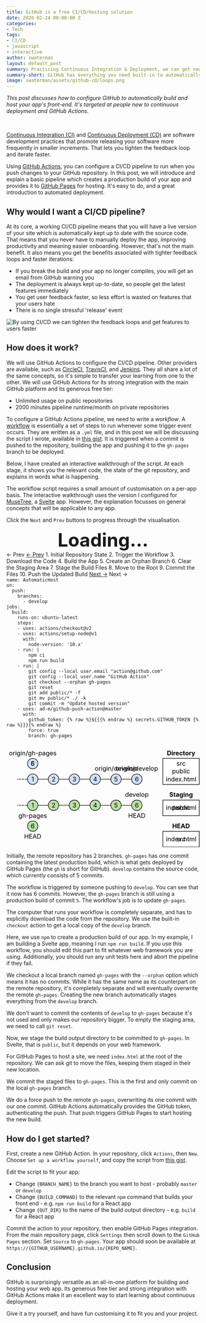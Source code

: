 ```yaml
---
title: GitHub is a free CI/CD/Hosting solution
date: 2020-02-24 00:00:00 Z
categories:
- Tech
tags:
- CI/CD
- javascript
- interactive
author: swaterman
layout: default_post
summary: Practicing Continuous Integration & Deployment, we can get new features to users faster and tighten our feedback loops. In this introduction to CI/CD, I introduce and explain an example GitHub Actions workflow which builds your front-end and deploys it with GitHub Pages
summary-short: GitHub has everything you need built-in to automatically build and deploy your app completely free
image: swaterman/assets/github-cd/loops.png
---
```


<script src="{{ site.github.url }}/swaterman/assets/util/css.js"></script>
<script>loadCss("{{ site.github.url }}/swaterman/assets/github-cd/styles.css");</script>
<script src="{{ site.github.url }}/swaterman/assets/github-cd/script.js"></script>

*This post discusses how to configure GitHub to automatically build and host your app's front-end.*
*It's targeted at people new to continuous deployment and GitHub Actions.*

<br/>

[Continuous Integration (CI)](https://en.wikipedia.org/wiki/Continuous_integration) and [Continuous Deployment (CD)](https://en.wikipedia.org/wiki/Continuous_deployment) are software development practices that promote releasing your software more frequently in smaller increments.
That lets you tighten the feedback loop and iterate faster. 

Using [GitHub Actions](https://github.com/features/actions), you can configure a CI/CD pipeline to run when you push changes to your GitHub repository.
In this post, we will introduce and explain a basic pipeline which creates a production build of your app and provides it to [GitHub Pages](https://pages.github.com/) for hosting.
It's easy to do, and a great introduction to automated deployment.

## Why would I want a CI/CD pipeline?

At its core, a working CI/CD pipeline means that you will have a live version of your site which is automatically kept up to date with the source code.
That means that you never have to manually deploy the app, improving productivity and meaning easier onboarding.
However, that's not the main benefit.
It also means you get the benefits associated with tighter feedback loops and faster iterations:

* If you break the build and your app no longer compiles, you will get an email from GitHub warning you
* The deployment is always kept up-to-date, so people get the latest features immediately
* You get user feedback faster, so less effort is wasted on features that your users hate
* There is no single stressful 'release' event

![By using CI/CD we can tighten the feedback loops and get features to users faster]({{site.github.url}}/swaterman/assets/github-cd/loops.png "tighten those loops!")

## How does it work?

We will use GitHub Actions to configure the CI/CD pipeline.
Other providers are available, such as [CircleCI](https://circleci.com/), [TravisCI](https://travis-ci.org/), and [Jenkins](https://jenkins.io/).
They all share a lot of the same concepts, so it's simple to transfer your learning from one to the other.
We will use GitHub Actions for its strong integration with the main GitHub platform and its generous free tier:

* Unlimited usage on public repositories
* 2000 minutes pipeline runtime/month on private repositories

To configure a GitHub Actions pipeline, we need to write a *workflow*.
A [workflow](https://help.github.com/en/actions/configuring-and-managing-workflows/configuring-a-workflow#about-workflows) is essentially a set of steps to run whenever some trigger event occurs.
They are written as a `.yml` file, and in this post we will be discussing the script I wrote, available in [this gist](https://gist.github.com/stevenwaterman/3b5cf6bae7521c0fca400c7a3e1ede97).
It is triggered when a commit is pushed to the repository, building the app and pushing it to the `gh-pages` branch to be deployed.

Below, I have created an interactive walkthrough of the script.
At each stage, it shows you the relevant code, the state of the git repository, and explains in words what is happening.

The workflow script requires a small amount of customisation on a per-app basis.
The interactive walkthrough uses the version I configured for [MuseTree](https://github.com/stevenwaterman/musetree), a [Svelte](https://svelte.dev/) app.
However, the explanation focusses on general concepts that will be applicable to any app.

Click the `Next` and `Prev` buttons to progress through the visualisation.

<div class="hidden" style="width: 100%; text-align: center; font-weight: 700; font-size: 36pt"><b>Loading...</b></div>

<div class="slideContainer">

<div class="slideHeader">
<span class="maybe show0">&larr; Prev</span>
<a href="javascript:;" onclick="showPrev()" class="maybe show1 show2 show3 show4 show5 show6 show7 show8 show9">&larr; Prev</a>
<span class="slideTitle maybe show0">1. Initial Repository State</span>
<span class="slideTitle maybe show1">2. Trigger the Workflow</span>
<span class="slideTitle maybe show2">3. Download the Code</span>
<span class="slideTitle maybe show3">4. Build the App</span>
<span class="slideTitle maybe show4">5. Create an Orphan Branch</span>
<span class="slideTitle maybe show5">6. Clear the Staging Area</span>
<span class="slideTitle maybe show6">7. Stage the Build Files</span>
<span class="slideTitle maybe show7">8. Move to the Root</span>
<span class="slideTitle maybe show8">9. Commit the Files</span>
<span class="slideTitle maybe show9">10. Push the Updated Build</span>
<a href="javascript:;" onclick="showNext()" class="maybe show0 show1 show2 show3 show4 show5 show6 show7 show8">Next &rarr;</a>
<span class="maybe show9">Next &rarr;</span>
</div>

<div class="slideBody">

<pre class="codeBlock highlight" style="margin: 0 0 8px 0">
<code>name: AutomaticHost
<span class="slideCode slideCode1">on:</span>
  <span class="slideCode slideCode1">push:</span>
    <span class="slideCode slideCode1">branches:</span> 
      <span class="slideCode slideCode1">- develop</span>
<span class="nb">jobs</span>:
  build:
    runs-on: ubuntu-latest
    steps:
    <span class="slideCode slideCode2">- uses: actions/checkout@v2</span>
    <span class="slideCode slideCode3">- uses: actions/setup-node@v1
      with:
        node-version: <span class="s1">'10.x'</span>
    - run: |
        npm ci
        npm run build</span>
    - run: |
        git config <span class="nt">--local</span> user.email <span class="s2">"action@github.com"</span>
        git config <span class="nt">--local</span> user.name <span class="s2">"GitHub Action"</span>
        <span class="slideCode slideCode4">git checkout <span class="nt">--orphan</span> gh-pages</span>
        <span class="slideCode slideCode5">git reset</span>
        <span class="slideCode slideCode6">git add public/<span class="k">*</span> <span class="nt">-f</span></span>
        <span class="slideCode slideCode7">git <span class="nb">mv </span>public/<span class="k">*</span> ./ <span class="nt">-k</span></span>
        <span class="slideCode slideCode8">git commit <span class="nt">-m</span> <span class="s2">"Update hosted version"</span></span>
    <span class="slideCode slideCode9">- uses: ad-m/github-push-action@master
      with:
        github_token: <span class="k">{% raw %}${{{% endraw %}</span><span class="p"> secrets.GITHUB_TOKEN </span><span class="k">{% raw %}}}{% endraw %}</span>
        force: <span class="nb">true</span>
        branch: gh-pages</span>
</code>
</pre>

<div>
<div class="svgContainer">
<svg xmlns="http://www.w3.org/2000/svg" xmlns:xlink="http://www.w3.org/1999/xlink" version="1.1" viewBox="-0.5 -0.5 371 191">
<g>
<path d="M 60 110 L 80 110 L 60 110 L 80 110" fill="none" stroke="#000000" stroke-miterlimit="10" pointer-events="stroke" class="maybe show2 show3 show4 show5 show6 show7 show8 show9"></path><path d="M 40 110 L 20 110 L 40 110 L 20 110" fill="none" stroke="#000000" stroke-miterlimit="10" stroke-dasharray="3 3" pointer-events="stroke" class="maybe show2 show3 show4 show5 show6 show7 show8 show9"></path><ellipse cx="50" cy="110" rx="10" ry="10" fill="#b9e0a5" stroke="#000000" pointer-events="all" class="maybe show2 show3 show4 show5 show6 show7 show8 show9"></ellipse>
<text x="50" y="114" fill="#000000" font-size="12px" text-anchor="middle" class="maybe show2 show3 show4 show5 show6 show7 show8 show9">1</text>
<path d="M 100 110 L 120 110 L 100 110 L 120 110" fill="none" stroke="#000000" stroke-miterlimit="10" pointer-events="stroke" class="maybe show2 show3 show4 show5 show6 show7 show8 show9"></path>
<ellipse cx="90" cy="110" rx="10" ry="10" fill="#b9e0a5" stroke="#000000" pointer-events="all" class="maybe show2 show3 show4 show5 show6 show7 show8 show9"></ellipse>
<text x="90" y="114" fill="#000000" font-size="12px" text-anchor="middle" class="maybe show2 show3 show4 show5 show6 show7 show8 show9">2</text>
<path d="M 140 110 L 160 110 L 140 110 L 160 110" fill="none" stroke="#000000" stroke-miterlimit="10" pointer-events="stroke" class="maybe show2 show3 show4 show5 show6 show7 show8 show9"></path>
<ellipse cx="130" cy="110" rx="10" ry="10" fill="#b9e0a5" stroke="#000000" pointer-events="all" class="maybe show2 show3 show4 show5 show6 show7 show8 show9"></ellipse>
<text x="130" y="114" fill="#000000" font-size="12px" text-anchor="middle" class="maybe show2 show3 show4 show5 show6 show7 show8 show9">3</text>
<path d="M 180 110 L 200 110 L 180 110 L 200 110" fill="none" stroke="#000000" stroke-miterlimit="10" pointer-events="stroke" class="maybe show2 show3 show4 show5 show6 show7 show8 show9"></path>
<ellipse cx="170" cy="110" rx="10" ry="10" fill="#b9e0a5" stroke="#000000" pointer-events="all" class="maybe show2 show3 show4 show5 show6 show7 show8 show9"></ellipse>
<text x="170" y="114" fill="#000000" font-size="12px" text-anchor="middle" class="maybe show2 show3 show4 show5 show6 show7 show8 show9">4</text>
<path d="M 220 110 L 240 110 L 220 110 L 240 110" fill="none" stroke="#000000" stroke-miterlimit="10" pointer-events="stroke" class="maybe show2 show3 show4 show5 show6 show7 show8 show9"></path>
<ellipse cx="210" cy="110" rx="10" ry="10" fill="#b9e0a5" stroke="#000000" pointer-events="all" class="maybe show2 show3 show4 show5 show6 show7 show8 show9"></ellipse>
<text x="210" y="114" fill="#000000" font-size="12px" text-anchor="middle" class="maybe show2 show3 show4 show5 show6 show7 show8 show9">5</text>
<ellipse cx="250" cy="110" rx="10" ry="10" fill="#b9e0a5" stroke="#000000" pointer-events="all" class="maybe show2 show3 show4 show5 show6 show7 show8 show9"></ellipse>
<text x="250" y="114" fill="#000000" font-size="12px" text-anchor="middle" class="maybe show2 show3 show4 show5 show6 show7 show8 show9">6</text>
<text x="250" y="94" fill="#000000" font-size="12px" text-anchor="middle" class="maybe show2 show3 show4 show5 show6 show7 show8 show9">develop</text>
<text x="250" y="134" fill="#000000" font-size="12px" text-anchor="middle" class="maybe show2 show3">HEAD</text>
<path d="M 60 60 L 80 60 L 60 60 L 80 60" fill="none" stroke="#000000" stroke-miterlimit="10" pointer-events="stroke"></path>
<path d="M 40 60 L 20 60 L 40 60 L 20 60" fill="none" stroke="#000000" stroke-miterlimit="10" stroke-dasharray="3 3" pointer-events="stroke"></path>
<ellipse cx="50" cy="60" rx="10" ry="10" fill="#d4e1f5" stroke="#000000" pointer-events="all"></ellipse>
<text x="50" y="64" fill="#000000" font-size="12px" text-anchor="middle">1</text>
<path d="M 100 60 L 120 60 L 100 60 L 120 60" fill="none" stroke="#000000" stroke-miterlimit="10" pointer-events="stroke"></path>
<ellipse cx="90" cy="60" rx="10" ry="10" fill="#d4e1f5" stroke="#000000" pointer-events="all"></ellipse>
<text x="90" y="64" fill="#000000" font-size="12px" text-anchor="middle">2</text>
<path d="M 140 60 L 160 60 L 140 60 L 160 60" fill="none" stroke="#000000" stroke-miterlimit="10" pointer-events="stroke"></path>
<ellipse cx="130" cy="60" rx="10" ry="10" fill="#d4e1f5" stroke="#000000" pointer-events="all"></ellipse>
<text x="130" y="64" fill="#000000" font-size="12px" text-anchor="middle">3</text>
<path d="M 180 60 L 200 60 L 180 60 L 200 60" fill="none" stroke="#000000" stroke-miterlimit="10" pointer-events="stroke"></path>
<ellipse cx="170" cy="60" rx="10" ry="10" fill="#d4e1f5" stroke="#000000" pointer-events="all"></ellipse>
<text x="170" y="64" fill="#000000" font-size="12px" text-anchor="middle">4</text>
<path d="M 220 60 L 240 60 L 220 60 L 240 60" fill="none" stroke="#000000" stroke-miterlimit="10" pointer-events="stroke" class="maybe show1 show2 show3 show4 show5 show6 show7 show8 show9"></path>
<ellipse cx="210" cy="60" rx="10" ry="10" fill="#d4e1f5" stroke="#000000" pointer-events="all"></ellipse>
<text x="210" y="64" fill="#000000" font-size="12px" text-anchor="middle">5</text>
<ellipse cx="250" cy="60" rx="10" ry="10" fill="#d4e1f5" stroke="#000000" pointer-events="all" class="maybe show1 show2 show3 show4 show5 show6 show7 show8 show9"></ellipse>
<text x="250" y="64" fill="#000000" font-size="12px" text-anchor="middle" class="maybe show1 show2 show3 show4 show5 show6 show7 show8 show9">6</text>
<text x="250" y="44" fill="#000000" font-size="12px" text-anchor="middle" class="maybe show1 show2 show3 show4 show5 show6 show7 show8 show9">origin/develop</text>
<ellipse cx="50" cy="30" rx="10" ry="10" fill="#d4e1f5" stroke="#000000" pointer-events="all"></ellipse>
<text class="maybe show9" x="50" y="34" fill="#000000" font-size="12px" text-anchor="middle">6</text>
<text x="50" y="14" fill="#000000" font-size="12px" text-anchor="middle">origin/gh-pages</text>
<text x="335" y="14" fill="#000000" font-size="12px" text-anchor="middle" font-weight="bold">Directory</text>
<text x="335" y="94" fill="#000000" font-size="12px" text-anchor="middle" font-weight="bold">Staging</text>
<text x="335" y="154" fill="#000000" font-size="12px" text-anchor="middle" font-weight="bold">HEAD</text>
<ellipse cx="50" cy="150" rx="10" ry="10" fill="#b9e0a5" stroke="#000000" pointer-events="all" class="maybe show4 show5 show6 show7 show8 show9"></ellipse>
<text class="maybe show8 show9" x="50" y="154" fill="#000000" font-size="12px" text-anchor="middle">6</text>
<text x="50" y="134" fill="#000000" font-size="12px" text-anchor="middle" class="maybe show4 show5 show6 show7 show8 show9">gh-pages</text>
<text x="50" y="174" fill="#000000" font-size="12px" text-anchor="middle" class="maybe show4 show5 show6 show7 show8 show9">HEAD</text>
<text class="maybe show0 show1 show2 show3 show4 show5 show6 show7 show8" x="50" y="34" fill="#000000" font-size="12px" text-anchor="middle">5</text>
<text class="maybe show0" x="210" y="44" fill="#000000" font-size="12px" text-anchor="middle">origin/develop</text>
<rect x="300" y="20" width="70" height="50" fill="#ffffff" stroke="#000000" pointer-events="all"></rect>
<text class="maybe show2 show3 show4 show5 show6 show7 show8 show9" x="335" fill="#000000" font-size="12px" text-anchor="middle" y="34">src</text>
<text class="maybe show3 show4 show5 show6 show7 show8 show9" x="335" y="49" fill="#000000" font-size="12px" text-anchor="middle">public</text>
<text class="maybe show7 show8 show9" x="335" fill="#000000" font-size="12px" text-anchor="middle" y="64">index.html</text>
<rect x="300" y="100" width="70" height="30" fill="#ffffff" stroke="#000000" pointer-events="all"></rect>
<text class="maybe show4" x="335" y="119" fill="#000000" font-size="12px" text-anchor="middle">src</text>
<text class="maybe show6" x="335" y="119" fill="#000000" font-size="12px" text-anchor="middle">public</text>
<text class="maybe show7" x="335" y="119" fill="#000000" font-size="12px" text-anchor="middle">index.html</text>
<rect x="300" y="160" width="70" height="30" fill="#ffffff" stroke="#000000" pointer-events="all"></rect>
<text class="maybe show8 show9" x="335" y="179" fill="#000000" font-size="12px" text-anchor="middle">index.html</text>
<text class="maybe show2 show3" x="335" y="179" fill="#000000" font-size="12px" text-anchor="middle">src</text>
</g>
</svg>
</div>

<div class="textContainer">
<p class="maybe show0">
Initially, the remote repository has 2 branches.
<code class="language-plaintext highlighter-rouge">gh-pages</code> has one commit containing the latest production build, which is what gets deployed by GitHub Pages (the <code class="language-plaintext highlighter-rouge">gh</code> is short for GitHub).
<code class="language-plaintext highlighter-rouge">develop</code> contains the source code, which currently consists of 5 commits.
</p>
<p class="maybe show1">
The workflow is triggered by someone pushing to <code class="language-plaintext highlighter-rouge">develop</code>.
You can see that it now has 6 commits.
However, the <code class="language-plaintext highlighter-rouge">gh-pages</code> branch is still using a production build of commit <code class="language-plaintext highlighter-rouge">5</code>.
The workflow's job is to update <code class="language-plaintext highlighter-rouge">gh-pages</code>.
</p>
<p class="maybe show2">
The computer that runs your workflow is completely separate, and has to explicitly download the code from the repository.
We use the built-in <code class="language-plaintext highlighter-rouge">checkout</code> action to get a local copy of the <code class="language-plaintext highlighter-rouge">develop</code> branch.
</p>
<p class="maybe show3">
Here, we use <code class="language-plaintext highlighter-rouge">npm</code> to create a production build of our app.
In my example, I am building a Svelte app, meaning I run <code class="language-plaintext highlighter-rouge">npm run build</code>.
If you use this workflow, you should edit this part to fit whatever web framework you are using.
Additionally, you should run any unit tests here and abort the pipeline if they fail.
</p>
<p class="maybe show4">
We checkout a local branch named <code class="language-plaintext highlighter-rouge">gh-pages</code> with the <code class="language-plaintext highlighter-rouge">--orphan</code> option which means it has no commits.
While it has the same name as its counterpart on the remote repository, it's completely separate and will eventually overwrite the remote <code class="language-plaintext highlighter-rouge">gh-pages</code>.
Creating the new branch automatically stages everything from the <code class="language-plaintext highlighter-rouge">develop</code> branch.
</p>
<p class="maybe show5">
We don't want to commit the contents of <code class="language-plaintext highlighter-rouge">develop</code> to <code class="language-plaintext highlighter-rouge">gh-pages</code> because it's not used and only makes our repository bigger.
To empty the staging area, we need to call <code class="language-plaintext highlighter-rouge">git reset</code>.
</p>
<p class="maybe show6">
Now, we stage the build output directory to be committed to <code class="language-plaintext highlighter-rouge">gh-pages</code>.
In Svelte, that is <code class="language-plaintext highlighter-rouge">public</code>, but it depends on your web framework.
</p>
<p class="maybe show7">
For GitHub Pages to host a site, we need <code class="language-plaintext highlighter-rouge">index.html</code> at the root of the repository.
We can ask git to move the files, keeping them staged in their new location.
</p>
<p class="maybe show8">
We commit the staged files to <code class="language-plaintext highlighter-rouge">gh-pages</code>.
This is the first and only commit on the local <code class="language-plaintext highlighter-rouge">gh-pages</code> branch.
</p>
<p class="maybe show9">
We do a force push to the remote <code class="language-plaintext highlighter-rouge">gh-pages</code>, overwriting its one commit with our one commit.
GitHub Actions automatically provides the GitHub token, authenticating the push.
That push triggers GitHub Pages to start hosting the new build.
</p>
</div>
</div>
<div style="clear: both"></div>
</div>
</div>

## How do I get started?

First, create a new GitHub Action.
In your repository, click `Actions`, then `New`.
Choose `Set up a workflow yourself`, and copy the script from [this gist](https://gist.github.com/stevenwaterman/3b5cf6bae7521c0fca400c7a3e1ede97).

Edit the script to fit your app:

* Change `{BRANCH_NAME}` to the branch you want to host - probably `master` or `develop`
* Change `{BUILD_COMMAND}` to the relevant `npm` command that builds your front end - e.g. `npm run build` for a React app
* Change `{OUT_DIR}` to the name of the build output directory - e.g. `build` for a React app

Commit the action to your repository, then enable GitHub Pages integration.
From the main repository page, click `Settings` then scroll down to the `GitHub Pages` section.
Set `Source` to `gh-pages`.
Your app should soon be available at `https://{GITHUB_USERNAME}.github.io/{REPO_NAME}`.

## Conclusion

GitHub is surprisingly versatile as an all-in-one platform for building and hosting your web app.
Its generous free tier and strong integration with GitHub Actions make it an excellent way to start learning about continuous deployment.

Give it a try yourself, and have fun customising it to fit you and your project.

<script>showSlide(0);</script>

